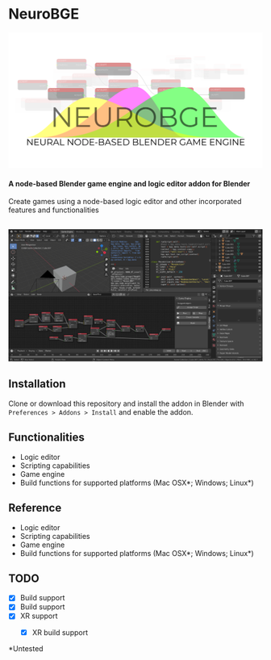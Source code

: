 # NeuroBGE
![NeuroBGE Storefront](images/storefront.png)
#### A node-based Blender game engine and logic editor addon for Blender
Create games using a node-based logic editor and other incorporated features and functionalities
##
![NeuroBGE Example](images/untitled.png)
## Installation
Clone or download this repository and install the addon in Blender with `Preferences > Addons > Install` and enable the addon.
## Functionalities
- Logic editor
- Scripting capabilities
- Game engine
- Build functions for supported platforms (Mac OSX*; Windows; Linux*)
## Reference
- Logic editor
- Scripting capabilities
- Game engine
- Build functions for supported platforms (Mac OSX*; Windows; Linux*)
## TODO
- [x] Build support
- [x] Build support
- [x] XR support
  - [x] XR build support



*Untested
